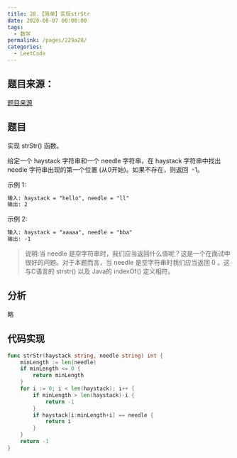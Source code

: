 ```yaml
---
title: 28.【简单】实现strStr
date: 2020-08-07 00:00:00
tags: 
  - 数学
permalink: /pages/229a28/
categories: 
  - LeetCode
---
```


## 题目来源：
[题目来源]([链接网址](https://leetcode-cn.com/problems/same-tree/) "07.整数反转")

## 题目
实现 strStr() 函数。

给定一个 haystack 字符串和一个 needle 字符串，在 haystack 字符串中找出 needle 字符串出现的第一个位置 (从0开始)。如果不存在，则返回  -1。

示例 1:
```md
输入: haystack = "hello", needle = "ll"
输出: 2
```

示例 2:
```md
输入: haystack = "aaaaa", needle = "bba"
输出: -1
```

>说明:当 needle 是空字符串时，我们应当返回什么值呢？这是一个在面试中很好的问题。对于本题而言，当 needle 是空字符串时我们应当返回 0 。这与C语言的 strstr() 以及 Java的 indexOf() 定义相符。

## 分析
略

## 代码实现
```Go
func strStr(haystack string, needle string) int {
	minLength := len(needle)
	if minLength <= 0 {
		return minLength
	}
	for i := 0; i < len(haystack); i++ {
		if minLength > len(haystack)-i {
			return -1
		}
		if haystack[i:minLength+i] == needle {
			return i
		}
	}
	return -1
}
```